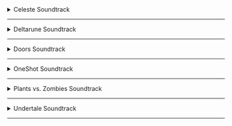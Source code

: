 <!-- files -->
<details>
<hr>
<summary>Celeste Soundtrack</summary>
<a class="link" href="Celeste Soundtrack/Celeste Original Soundtrack.png">Celeste Original Soundtrack.png</a><br>
<a class="link" href="Celeste Soundtrack/Prologue.mp3">Prologue.mp3</a><br>
<a class="link" href="Celeste Soundtrack/First Steps.mp3">First Steps.mp3</a><br>
<a class="link" href="Celeste Soundtrack/Resurrections.mp3">Resurrections.mp3</a><br>
<a class="link" href="Celeste Soundtrack/Awake.mp3">Awake.mp3</a><br>
<a class="link" href="Celeste Soundtrack/Postcard from Celeste Mountain.mp3">Postcard from Celeste Mountain.mp3</a><br>
<a class="link" href="Celeste Soundtrack/Checking In.mp3">Checking In.mp3</a><br>
<a class="link" href="Celeste Soundtrack/Spirit of Hospitality.mp3">Spirit of Hospitality.mp3</a><br>
<a class="link" href="Celeste Soundtrack/Scattered and Lost.mp3">Scattered and Lost.mp3</a><br>
<a class="link" href="Celeste Soundtrack/Golden.mp3">Golden.mp3</a><br>
<a class="link" href="Celeste Soundtrack/Anxiety.mp3">Anxiety.mp3</a><br>
<a class="link" href="Celeste Soundtrack/Quiet and Falling.mp3">Quiet and Falling.mp3</a><br>
<a class="link" href="Celeste Soundtrack/In the Mirror.mp3">In the Mirror.mp3</a><br>
<a class="link" href="Celeste Soundtrack/Madeline and Theo.mp3">Madeline and Theo.mp3</a><br>
<a class="link" href="Celeste Soundtrack/Starjump.mp3">Starjump.mp3</a><br>
<a class="link" href="Celeste Soundtrack/Reflection.mp3">Reflection.mp3</a><br>
<a class="link" href="Celeste Soundtrack/Confronting Myself.mp3">Confronting Myself.mp3</a><br>
<a class="link" href="Celeste Soundtrack/Little Goth.mp3">Little Goth.mp3</a><br>
<a class="link" href="Celeste Soundtrack/Reach for the Summit.mp3">Reach for the Summit.mp3</a><br>
<a class="link" href="Celeste Soundtrack/Exhale.mp3">Exhale.mp3</a><br>
<a class="link" href="Celeste Soundtrack/Heart of the Mountain.mp3">Heart of the Mountain.mp3</a><br>
<a class="link" href="Celeste Soundtrack/My Dearest Friends.mp3">My Dearest Friends.mp3</a><br>
</details><hr>
<details>
<hr>
<summary>Deltarune Soundtrack</summary>
<details>
<hr>
<summary>Chapter 1</summary>
<a class="link" href="Deltarune Soundtrack/Chapter 1/Deltarune Chapter 1 Soundtrack.png">Deltarune Chapter 1 Soundtrack.png</a><br>
<a class="link" href="Deltarune Soundtrack/Chapter 1/ANOTHER HIM.mp3">ANOTHER HIM.mp3</a><br>
<a class="link" href="Deltarune Soundtrack/Chapter 1/Beginning.mp3">Beginning.mp3</a><br>
<a class="link" href="Deltarune Soundtrack/Chapter 1/School.mp3">School.mp3</a><br>
<a class="link" href="Deltarune Soundtrack/Chapter 1/Susie.mp3">Susie.mp3</a><br>
<a class="link" href="Deltarune Soundtrack/Chapter 1/The Door.mp3">The Door.mp3</a><br>
<a class="link" href="Deltarune Soundtrack/Chapter 1/Cliffs.mp3">Cliffs.mp3</a><br>
<a class="link" href="Deltarune Soundtrack/Chapter 1/The Chase.mp3">The Chase.mp3</a><br>
<a class="link" href="Deltarune Soundtrack/Chapter 1/The Legend.mp3">The Legend.mp3</a><br>
<a class="link" href="Deltarune Soundtrack/Chapter 1/Lancer.mp3">Lancer.mp3</a><br>
<a class="link" href="Deltarune Soundtrack/Chapter 1/Rude Buster.mp3">Rude Buster.mp3</a><br>
<a class="link" href="Deltarune Soundtrack/Chapter 1/Empty Town.mp3">Empty Town.mp3</a><br>
<a class="link" href="Deltarune Soundtrack/Chapter 1/Weird Birds.mp3">Weird Birds.mp3</a><br>
<a class="link" href="Deltarune Soundtrack/Chapter 1/Field of Hopes and Dreams.mp3">Field of Hopes and Dreams.mp3</a><br>
<a class="link" href="Deltarune Soundtrack/Chapter 1/Fanfare (From Rose of Winter).mp3">Fanfare (From Rose of Winter).mp3</a><br>
<a class="link" href="Deltarune Soundtrack/Chapter 1/Lantern.mp3">Lantern.mp3</a><br>
<a class="link" href="Deltarune Soundtrack/Chapter 1/I'm Very Bad.mp3">I'm Very Bad.mp3</a><br>
<a class="link" href="Deltarune Soundtrack/Chapter 1/Checker Dance.mp3">Checker Dance.mp3</a><br>
<a class="link" href="Deltarune Soundtrack/Chapter 1/Quiet Autumn.mp3">Quiet Autumn.mp3</a><br>
<a class="link" href="Deltarune Soundtrack/Chapter 1/Scarlet Forest.mp3">Scarlet Forest.mp3</a><br>
<a class="link" href="Deltarune Soundtrack/Chapter 1/Thrash Machine.mp3">Thrash Machine.mp3</a><br>
<a class="link" href="Deltarune Soundtrack/Chapter 1/Vs. Lancer.mp3">Vs. Lancer.mp3</a><br>
<a class="link" href="Deltarune Soundtrack/Chapter 1/Basement.mp3">Basement.mp3</a><br>
<a class="link" href="Deltarune Soundtrack/Chapter 1/Imminent Death.mp3">Imminent Death.mp3</a><br>
<a class="link" href="Deltarune Soundtrack/Chapter 1/Vs. Susie.mp3">Vs. Susie.mp3</a><br>
<a class="link" href="Deltarune Soundtrack/Chapter 1/Card Castle.mp3">Card Castle.mp3</a><br>
<a class="link" href="Deltarune Soundtrack/Chapter 1/Rouxls Kaard.mp3">Rouxls Kaard.mp3</a><br>
<a class="link" href="Deltarune Soundtrack/Chapter 1/April 2012.mp3">April 2012.mp3</a><br>
<a class="link" href="Deltarune Soundtrack/Chapter 1/Hip Shop.mp3">Hip Shop.mp3</a><br>
<a class="link" href="Deltarune Soundtrack/Chapter 1/Gallery.mp3">Gallery.mp3</a><br>
<a class="link" href="Deltarune Soundtrack/Chapter 1/Chaos King.mp3">Chaos King.mp3</a><br>
<a class="link" href="Deltarune Soundtrack/Chapter 1/Darkness Falls.mp3">Darkness Falls.mp3</a><br>
<a class="link" href="Deltarune Soundtrack/Chapter 1/The Circus.mp3">The Circus.mp3</a><br>
<a class="link" href="Deltarune Soundtrack/Chapter 1/THE WORLD REVOLVING.mp3">THE WORLD REVOLVING.mp3</a><br>
<a class="link" href="Deltarune Soundtrack/Chapter 1/Friendship.mp3">Friendship.mp3</a><br>
<a class="link" href="Deltarune Soundtrack/Chapter 1/THE HOLY.mp3">THE HOLY.mp3</a><br>
<a class="link" href="Deltarune Soundtrack/Chapter 1/Your Power.mp3">Your Power.mp3</a><br>
<a class="link" href="Deltarune Soundtrack/Chapter 1/A Town Called Hometown.mp3">A Town Called Hometown.mp3</a><br>
<a class="link" href="Deltarune Soundtrack/Chapter 1/You Can Always Come Home.mp3">You Can Always Come Home.mp3</a><br>
<a class="link" href="Deltarune Soundtrack/Chapter 1/Don't Forget.mp3">Don't Forget.mp3</a><br>
<a class="link" href="Deltarune Soundtrack/Chapter 1/Before the Story.mp3">Before the Story.mp3</a><br>
<a class="link" href="Deltarune Soundtrack/Chapter 1/Dogcheck.mp3">Dogcheck.mp3</a><br>
</details><hr>
<details>
<hr>
<summary>Chapter 2</summary>
<a class="link" href="Deltarune Soundtrack/Chapter 2/Deltarune Chapter 2 Soundtrack.png">Deltarune Chapter 2 Soundtrack.png</a><br>
<a class="link" href="Deltarune Soundtrack/Chapter 2/Faint Glow.mp3">Faint Glow.mp3</a><br>
<a class="link" href="Deltarune Soundtrack/Chapter 2/Girl Next Door.mp3">Girl Next Door.mp3</a><br>
<a class="link" href="Deltarune Soundtrack/Chapter 2/My Castle Town.mp3">My Castle Town.mp3</a><br>
<a class="link" href="Deltarune Soundtrack/Chapter 2/Ohhhhohohoho!.mp3">Ohhhhohohoho!.mp3</a><br>
<a class="link" href="Deltarune Soundtrack/Chapter 2/Queen.mp3">Queen.mp3</a><br>
<a class="link" href="Deltarune Soundtrack/Chapter 2/A CYBER'S WORLD.mp3">A CYBER'S WORLD.mp3</a><br>
<a class="link" href="Deltarune Soundtrack/Chapter 2/A Simple Diversion.mp3">A Simple Diversion.mp3</a><br>
<a class="link" href="Deltarune Soundtrack/Chapter 2/Almost To The Guys!.mp3">Almost To The Guys!.mp3</a><br>
<a class="link" href="Deltarune Soundtrack/Chapter 2/Cool Beat.mp3">Cool Beat.mp3</a><br>
<a class="link" href="Deltarune Soundtrack/Chapter 2/When I Get Mad I Dance Like This.mp3">When I Get Mad I Dance Like This.mp3</a><br>
<a class="link" href="Deltarune Soundtrack/Chapter 2/Cyber Battle (Solo).mp3">Cyber Battle (Solo).mp3</a><br>
<a class="link" href="Deltarune Soundtrack/Chapter 2/When I Get Happy I Dance Like This.mp3">When I Get Happy I Dance Like This.mp3</a><br>
<a class="link" href="Deltarune Soundtrack/Chapter 2/Sound Studio.mp3">Sound Studio.mp3</a><br>
<a class="link" href="Deltarune Soundtrack/Chapter 2/Berdly.mp3">Berdly.mp3</a><br>
<a class="link" href="Deltarune Soundtrack/Chapter 2/Smart Race.mp3">Smart Race.mp3</a><br>
<a class="link" href="Deltarune Soundtrack/Chapter 2/Faint Courage (Game Over).mp3">Faint Courage (Game Over).mp3</a><br>
<a class="link" href="Deltarune Soundtrack/Chapter 2/WELCOME TO THE CITY.mp3">WELCOME TO THE CITY.mp3</a><br>
<a class="link" href="Deltarune Soundtrack/Chapter 2/Mini Studio.mp3">Mini Studio.mp3</a><br>
<a class="link" href="Deltarune Soundtrack/Chapter 2/Holiday Studio.mp3">Holiday Studio.mp3</a><br>
<a class="link" href="Deltarune Soundtrack/Chapter 2/Cool Mixtape.mp3">Cool Mixtape.mp3</a><br>
<a class="link" href="Deltarune Soundtrack/Chapter 2/HEY EVERY !.mp3">HEY EVERY !.mp3</a><br>
<a class="link" href="Deltarune Soundtrack/Chapter 2/Spamton.mp3">Spamton.mp3</a><br>
<a class="link" href="Deltarune Soundtrack/Chapter 2/NOW'S YOUR CHANCE TO BE A.mp3">NOW'S YOUR CHANCE TO BE A.mp3</a><br>
<a class="link" href="Deltarune Soundtrack/Chapter 2/Elegant Enterance.mp3">Elegant Enterance.mp3</a><br>
<a class="link" href="Deltarune Soundtrack/Chapter 2/Bluebird of Misfortune.mp3">Bluebird of Misfortune.mp3</a><br>
<a class="link" href="Deltarune Soundtrack/Chapter 2/Pandora Palace.mp3">Pandora Palace.mp3</a><br>
<a class="link" href="Deltarune Soundtrack/Chapter 2/KEYGEN.mp3">KEYGEN.mp3</a><br>
<a class="link" href="Deltarune Soundtrack/Chapter 2/Acid Tunnel of Love.mp3">Acid Tunnel of Love.mp3</a><br>
<a class="link" href="Deltarune Soundtrack/Chapter 2/It's Pronounced  Rules.mp3">It's Pronounced  Rules.mp3</a><br>
<a class="link" href="Deltarune Soundtrack/Chapter 2/Lost Girl.mp3">Lost Girl.mp3</a><br>
<a class="link" href="Deltarune Soundtrack/Chapter 2/Ferris Wheel.mp3">Ferris Wheel.mp3</a><br>
<a class="link" href="Deltarune Soundtrack/Chapter 2/Attack of the Killer Queen.mp3">Attack of the Killer Queen.mp3</a><br>
<a class="link" href="Deltarune Soundtrack/Chapter 2/Giga Size.mp3">Giga Size.mp3</a><br>
<a class="link" href="Deltarune Soundtrack/Chapter 2/Powers Combined.mp3">Powers Combined.mp3</a><br>
<a class="link" href="Deltarune Soundtrack/Chapter 2/Knock You Down !!.mp3">Knock You Down !!.mp3</a><br>
<a class="link" href="Deltarune Soundtrack/Chapter 2/The Dark Truth.mp3">The Dark Truth.mp3</a><br>
<a class="link" href="Deltarune Soundtrack/Chapter 2/Digital Roots.mp3">Digital Roots.mp3</a><br>
<a class="link" href="Deltarune Soundtrack/Chapter 2/Deal Gone Wrong.mp3">Deal Gone Wrong.mp3</a><br>
<a class="link" href="Deltarune Soundtrack/Chapter 2/BIG SHOT.mp3">BIG SHOT.mp3</a><br>
<a class="link" href="Deltarune Soundtrack/Chapter 2/A Real Boy!.mp3">A Real Boy!.mp3</a><br>
<a class="link" href="Deltarune Soundtrack/Chapter 2/Dialtone.mp3">Dialtone.mp3</a><br>
<a class="link" href="Deltarune Soundtrack/Chapter 2/sans..mp3">sans..mp3</a><br>
<a class="link" href="Deltarune Soundtrack/Chapter 2/Chill Jailbreak Alarm to Study And Relax To.mp3">Chill Jailbreak Alarm to Study And Relax To.mp3</a><br>
<a class="link" href="Deltarune Soundtrack/Chapter 2/You Can Always Come Home.mp3">You Can Always Come Home.mp3</a><br>
<a class="link" href="Deltarune Soundtrack/Chapter 2/Until Next Time.mp3">Until Next Time.mp3</a><br>
<a class="link" href="Deltarune Soundtrack/Chapter 2/A-pplause for Berdly.mp3">A-pplause for Berdly.mp3</a><br>
<a class="link" href="Deltarune Soundtrack/Chapter 2/Berdly Battle (Really Tense Heartbeat Momento Version).mp3">Berdly Battle (Really Tense Heartbeat Momento Version).mp3</a><br>
<a class="link" href="Deltarune Soundtrack/Chapter 2/Cyber Battle.mp3">Cyber Battle.mp3</a><br>
<a class="link" href="Deltarune Soundtrack/Chapter 2/Determination.mp3">Determination.mp3</a><br>
<a class="link" href="Deltarune Soundtrack/Chapter 2/WELCOME TO THE CITY (Alt).mp3">WELCOME TO THE CITY (Alt).mp3</a><br>
</details><hr>
</details><hr>
<details>
<hr>
<summary>Doors Soundtrack</summary>
<details>
<hr>
<summary>Volume 1</summary>
<a class="link" href="Doors Soundtrack/Volume 1/Doors (Original Game Soundtrack), Vol. 1.png">Doors (Original Game Soundtrack), Vol. 1.png</a><br>
<a class="link" href="Doors Soundtrack/Volume 1/Dawn Of The Doors.mp3">Dawn Of The Doors.mp3</a><br>
<a class="link" href="Doors Soundtrack/Volume 1/Elevator Jam.mp3">Elevator Jam.mp3</a><br>
<a class="link" href="Doors Soundtrack/Volume 1/Guiding Light.mp3">Guiding Light.mp3</a><br>
<a class="link" href="Doors Soundtrack/Volume 1/Here I Come.mp3">Here I Come.mp3</a><br>
<a class="link" href="Doors Soundtrack/Volume 1/Unhinged.mp3">Unhinged.mp3</a><br>
</details><hr>
<details>
<hr>
<summary>Volume 2</summary>
<a class="link" href="Doors Soundtrack/Volume 2/Doors (Original Game Soundtrack), Vol. 2.png">Doors (Original Game Soundtrack), Vol. 2.png</a><br>
<a class="link" href="Doors Soundtrack/Volume 2/Trailer Theme Remix.mp3">Trailer Theme Remix.mp3</a><br>
<a class="link" href="Doors Soundtrack/Volume 2/Elevator Jam Remix.mp3">Elevator Jam Remix.mp3</a><br>
<a class="link" href="Doors Soundtrack/Volume 2/Curious Light.mp3">Curious Light.mp3</a><br>
<a class="link" href="Doors Soundtrack/Volume 2/Jeff's Jingle.mp3">Jeff's Jingle.mp3</a><br>
<a class="link" href="Doors Soundtrack/Volume 2/Unhinged II.mp3">Unhinged II.mp3</a><br>
<a class="link" href="Doors Soundtrack/Volume 2/Elevator Jammed.mp3">Elevator Jammed.mp3</a><br>
</details><hr>
</details><hr>
<details>
<hr>
<summary>OneShot Soundtrack</summary>
<details>
<hr>
<summary>Solstice</summary>
<a class="link" href="OneShot Soundtrack/Solstice/Happily Ever After.jpg">Happily Ever After.jpg</a><br>
<a class="link" href="OneShot Soundtrack/Solstice/OneShot Solstice Soundtrack.png">OneShot Solstice Soundtrack.png</a><br>
<a class="link" href="OneShot Soundtrack/Solstice/Aviator.flac">Aviator.flac</a><br>
<a class="link" href="OneShot Soundtrack/Solstice/Collapse.flac">Collapse.flac</a><br>
<a class="link" href="OneShot Soundtrack/Solstice/Deep Mines.flac">Deep Mines.flac</a><br>
<a class="link" href="OneShot Soundtrack/Solstice/Eleventh hour.flac">Eleventh hour.flac</a><br>
<a class="link" href="OneShot Soundtrack/Solstice/Encounter.flac">Encounter.flac</a><br>
<a class="link" href="OneShot Soundtrack/Solstice/Epilogue.flac">Epilogue.flac</a><br>
<a class="link" href="OneShot Soundtrack/Solstice/First Flight.flac">First Flight.flac</a><br>
<a class="link" href="OneShot Soundtrack/Solstice/Ghost in the Machine.flac">Ghost in the Machine.flac</a><br>
<a class="link" href="OneShot Soundtrack/Solstice/Happily Ever After.flac">Happily Ever After.flac</a><br>
<a class="link" href="OneShot Soundtrack/Solstice/Homesick.flac">Homesick.flac</a><br>
<a class="link" href="OneShot Soundtrack/Solstice/In Memory.flac">In Memory.flac</a><br>
<a class="link" href="OneShot Soundtrack/Solstice/Inventory.flac">Inventory.flac</a><br>
<a class="link" href="OneShot Soundtrack/Solstice/Navigate (extended).flac">Navigate (extended).flac</a><br>
<a class="link" href="OneShot Soundtrack/Solstice/Niko's Theme.flac">Niko's Theme.flac</a><br>
<a class="link" href="OneShot Soundtrack/Solstice/Out of Protocol.flac">Out of Protocol.flac</a><br>
<a class="link" href="OneShot Soundtrack/Solstice/Panic.flac">Panic.flac</a><br>
<a class="link" href="OneShot Soundtrack/Solstice/Prelude.flac">Prelude.flac</a><br>
<a class="link" href="OneShot Soundtrack/Solstice/Rue.flac">Rue.flac</a><br>
<a class="link" href="OneShot Soundtrack/Solstice/Simpler Secrets.flac">Simpler Secrets.flac</a><br>
<a class="link" href="OneShot Soundtrack/Solstice/Solstice.flac">Solstice.flac</a><br>
<a class="link" href="OneShot Soundtrack/Solstice/Sonder (extended).flac">Sonder (extended).flac</a><br>
<a class="link" href="OneShot Soundtrack/Solstice/Sunrise.flac">Sunrise.flac</a><br>
<a class="link" href="OneShot Soundtrack/Solstice/The Author.flac">The Author.flac</a><br>
<a class="link" href="OneShot Soundtrack/Solstice/The FIrst Universe.flac">The FIrst Universe.flac</a><br>
<a class="link" href="OneShot Soundtrack/Solstice/The Simulation.flac">The Simulation.flac</a><br>
<a class="link" href="OneShot Soundtrack/Solstice/The World Machine.flac">The World Machine.flac</a><br>
<a class="link" href="OneShot Soundtrack/Solstice/Vestige.flac">Vestige.flac</a><br>
</details><hr>
<a class="link" href="OneShot Soundtrack/IT'S TIME TO FIGHT CRIME.jpg">IT'S TIME TO FIGHT CRIME.jpg</a><br>
<a class="link" href="OneShot Soundtrack/OneShot Soundtrack.png">OneShot Soundtrack.png</a><br>
<a class="link" href="OneShot Soundtrack/Ram.jpg">Ram.jpg</a><br>
<a class="link" href="OneShot Soundtrack/A God's Machine.flac">A God's Machine.flac</a><br>
<a class="link" href="OneShot Soundtrack/Abandoned Factory.flac">Abandoned Factory.flac</a><br>
<a class="link" href="OneShot Soundtrack/Alula.flac">Alula.flac</a><br>
<a class="link" href="OneShot Soundtrack/Children of the Ruins.flac">Children of the Ruins.flac</a><br>
<a class="link" href="OneShot Soundtrack/Countdown.flac">Countdown.flac</a><br>
<a class="link" href="OneShot Soundtrack/Dark Stairwell.flac">Dark Stairwell.flac</a><br>
<a class="link" href="OneShot Soundtrack/Distant water.flac">Distant water.flac</a><br>
<a class="link" href="OneShot Soundtrack/Distant.flac">Distant.flac</a><br>
<a class="link" href="OneShot Soundtrack/Factory.flac">Factory.flac</a><br>
<a class="link" href="OneShot Soundtrack/Flooded Ruins.flac">Flooded Ruins.flac</a><br>
<a class="link" href="OneShot Soundtrack/Geothermal.flac">Geothermal.flac</a><br>
<a class="link" href="OneShot Soundtrack/I'm Here.flac">I'm Here.flac</a><br>
<a class="link" href="OneShot Soundtrack/IT'S TIME TO FIGHT CRIME.flac">IT'S TIME TO FIGHT CRIME.flac</a><br>
<a class="link" href="OneShot Soundtrack/Indoors.flac">Indoors.flac</a><br>
<a class="link" href="OneShot Soundtrack/Into The Light.flac">Into The Light.flac</a><br>
<a class="link" href="OneShot Soundtrack/Library Nap.flac">Library Nap.flac</a><br>
<a class="link" href="OneShot Soundtrack/Library Stroll.flac">Library Stroll.flac</a><br>
<a class="link" href="OneShot Soundtrack/My Burden Is Light.flac">My Burden Is Light.flac</a><br>
<a class="link" href="OneShot Soundtrack/Navigate.flac">Navigate.flac</a><br>
<a class="link" href="OneShot Soundtrack/Niko and the World Machine.flac">Niko and the World Machine.flac</a><br>
<a class="link" href="OneShot Soundtrack/On Little Cat Feet (ground).flac">On Little Cat Feet (ground).flac</a><br>
<a class="link" href="OneShot Soundtrack/On Little Cat Feet.flac">On Little Cat Feet.flac</a><br>
<a class="link" href="OneShot Soundtrack/OneShot Trailer.flac">OneShot Trailer.flac</a><br>
<a class="link" href="OneShot Soundtrack/Phosphor.flac">Phosphor.flac</a><br>
<a class="link" href="OneShot Soundtrack/Pretty Bad.flac">Pretty Bad.flac</a><br>
<a class="link" href="OneShot Soundtrack/Pretty nice day, huh....flac">Pretty nice day, huh....flac</a><br>
<a class="link" href="OneShot Soundtrack/Pretty.flac">Pretty.flac</a><br>
<a class="link" href="OneShot Soundtrack/Puzzle Solved.flac">Puzzle Solved.flac</a><br>
<a class="link" href="OneShot Soundtrack/Ram.flac">Ram.flac</a><br>
<a class="link" href="OneShot Soundtrack/Rowbot.flac">Rowbot.flac</a><br>
<a class="link" href="OneShot Soundtrack/Self Contained Universe (Reprise).flac">Self Contained Universe (Reprise).flac</a><br>
<a class="link" href="OneShot Soundtrack/Self Contained Universe.flac">Self Contained Universe.flac</a><br>
<a class="link" href="OneShot Soundtrack/Silverpoint.flac">Silverpoint.flac</a><br>
<a class="link" href="OneShot Soundtrack/Simple Secrets.flac">Simple Secrets.flac</a><br>
<a class="link" href="OneShot Soundtrack/Someplace I Know.flac">Someplace I Know.flac</a><br>
<a class="link" href="OneShot Soundtrack/Sonder.flac">Sonder.flac</a><br>
<a class="link" href="OneShot Soundtrack/Sun.flac">Sun.flac</a><br>
<a class="link" href="OneShot Soundtrack/Thanks For Everything.flac">Thanks For Everything.flac</a><br>
<a class="link" href="OneShot Soundtrack/The Prophecy.flac">The Prophecy.flac</a><br>
<a class="link" href="OneShot Soundtrack/The Tower.flac">The Tower.flac</a><br>
<a class="link" href="OneShot Soundtrack/To Dream.flac">To Dream.flac</a><br>
<a class="link" href="OneShot Soundtrack/To Sleep.flac">To Sleep.flac</a><br>
</details><hr>
<details>
<hr>
<summary>Plants vs. Zombies Soundtrack</summary>
<details>
<hr>
<summary>Normal-Horde Variants</summary>
<a class="link" href="Plants vs. Zombies Soundtrack/Normal-Horde Variants/Grasswalk (Horde).flac">Grasswalk (Horde).flac</a><br>
<a class="link" href="Plants vs. Zombies Soundtrack/Normal-Horde Variants/Grasswalk (Normal).flac">Grasswalk (Normal).flac</a><br>
<a class="link" href="Plants vs. Zombies Soundtrack/Normal-Horde Variants/Graze the Roof (Horde).flac">Graze the Roof (Horde).flac</a><br>
<a class="link" href="Plants vs. Zombies Soundtrack/Normal-Horde Variants/Graze the Roof (Normal).flac">Graze the Roof (Normal).flac</a><br>
<a class="link" href="Plants vs. Zombies Soundtrack/Normal-Horde Variants/Rigor Mormist (Horde).flac">Rigor Mormist (Horde).flac</a><br>
<a class="link" href="Plants vs. Zombies Soundtrack/Normal-Horde Variants/Rigor Mormist (Normal).flac">Rigor Mormist (Normal).flac</a><br>
<a class="link" href="Plants vs. Zombies Soundtrack/Normal-Horde Variants/Watery Graves (Horde).flac">Watery Graves (Horde).flac</a><br>
<a class="link" href="Plants vs. Zombies Soundtrack/Normal-Horde Variants/Watery Graves (Normal).flac">Watery Graves (Normal).flac</a><br>
</details><hr>
<a class="link" href="Plants vs. Zombies Soundtrack/Plants vs. Zombies Soundtrack.jpg">Plants vs. Zombies Soundtrack.jpg</a><br>
<a class="link" href="Plants vs. Zombies Soundtrack/Brainiac Maniac.flac">Brainiac Maniac.flac</a><br>
<a class="link" href="Plants vs. Zombies Soundtrack/Cerebrawl.flac">Cerebrawl.flac</a><br>
<a class="link" href="Plants vs. Zombies Soundtrack/Choose Your Seeds.flac">Choose Your Seeds.flac</a><br>
<a class="link" href="Plants vs. Zombies Soundtrack/Crazy Dave (Intro Theme).flac">Crazy Dave (Intro Theme).flac</a><br>
<a class="link" href="Plants vs. Zombies Soundtrack/Grasswalk.flac">Grasswalk.flac</a><br>
<a class="link" href="Plants vs. Zombies Soundtrack/Graze the Roof.flac">Graze the Roof.flac</a><br>
<a class="link" href="Plants vs. Zombies Soundtrack/Loonboon.flac">Loonboon.flac</a><br>
<a class="link" href="Plants vs. Zombies Soundtrack/Moongrains (Horde).flac">Moongrains (Horde).flac</a><br>
<a class="link" href="Plants vs. Zombies Soundtrack/Moongrains.flac">Moongrains.flac</a><br>
<a class="link" href="Plants vs. Zombies Soundtrack/Rigor Mormist.flac">Rigor Mormist.flac</a><br>
<a class="link" href="Plants vs. Zombies Soundtrack/Ultimate Battle.flac">Ultimate Battle.flac</a><br>
<a class="link" href="Plants vs. Zombies Soundtrack/Watery Graves.flac">Watery Graves.flac</a><br>
<a class="link" href="Plants vs. Zombies Soundtrack/Zen Garden.flac">Zen Garden.flac</a><br>
</details><hr>
<details>
<hr>
<summary>Undertale Soundtrack</summary>
<a class="link" href="Undertale Soundtrack/Undertale Soundtrack.png">Undertale Soundtrack.png</a><br>
<a class="link" href="Undertale Soundtrack/Once Upon A Time.mp3">Once Upon A Time.mp3</a><br>
<a class="link" href="Undertale Soundtrack/Start Menu.mp3">Start Menu.mp3</a><br>
<a class="link" href="Undertale Soundtrack/Your Best Friend.mp3">Your Best Friend.mp3</a><br>
<a class="link" href="Undertale Soundtrack/Fallen Down.mp3">Fallen Down.mp3</a><br>
<a class="link" href="Undertale Soundtrack/Ruins.mp3">Ruins.mp3</a><br>
<a class="link" href="Undertale Soundtrack/Uwa!! So Temperate♫.mp3">Uwa!! So Temperate♫.mp3</a><br>
<a class="link" href="Undertale Soundtrack/Anticipation.mp3">Anticipation.mp3</a><br>
<a class="link" href="Undertale Soundtrack/Unnecessary Tension.mp3">Unnecessary Tension.mp3</a><br>
<a class="link" href="Undertale Soundtrack/Enemy Approaching.mp3">Enemy Approaching.mp3</a><br>
<a class="link" href="Undertale Soundtrack/Ghost Fight.mp3">Ghost Fight.mp3</a><br>
<a class="link" href="Undertale Soundtrack/Determination.mp3">Determination.mp3</a><br>
<a class="link" href="Undertale Soundtrack/Home.mp3">Home.mp3</a><br>
<a class="link" href="Undertale Soundtrack/Home (Music Box).mp3">Home (Music Box).mp3</a><br>
<a class="link" href="Undertale Soundtrack/Heartache.mp3">Heartache.mp3</a><br>
<a class="link" href="Undertale Soundtrack/sans.mp3">sans.mp3</a><br>
<a class="link" href="Undertale Soundtrack/Nyeh Heh Heh!.mp3">Nyeh Heh Heh!.mp3</a><br>
<a class="link" href="Undertale Soundtrack/Snowy.mp3">Snowy.mp3</a><br>
<a class="link" href="Undertale Soundtrack/Uwa!! So Holiday♫.mp3">Uwa!! So Holiday♫.mp3</a><br>
<a class="link" href="Undertale Soundtrack/Dogbass.mp3">Dogbass.mp3</a><br>
<a class="link" href="Undertale Soundtrack/Mysterious Place.mp3">Mysterious Place.mp3</a><br>
<a class="link" href="Undertale Soundtrack/Dogsong.mp3">Dogsong.mp3</a><br>
<a class="link" href="Undertale Soundtrack/Snowdin Town.mp3">Snowdin Town.mp3</a><br>
<a class="link" href="Undertale Soundtrack/Shop.mp3">Shop.mp3</a><br>
<a class="link" href="Undertale Soundtrack/Bonetrousle.mp3">Bonetrousle.mp3</a><br>
<a class="link" href="Undertale Soundtrack/Dating Start!.mp3">Dating Start!.mp3</a><br>
<a class="link" href="Undertale Soundtrack/Dating Tense!.mp3">Dating Tense!.mp3</a><br>
<a class="link" href="Undertale Soundtrack/Dating Fight!.mp3">Dating Fight!.mp3</a><br>
<a class="link" href="Undertale Soundtrack/Premonition.mp3">Premonition.mp3</a><br>
<a class="link" href="Undertale Soundtrack/Danger Mystery.mp3">Danger Mystery.mp3</a><br>
<a class="link" href="Undertale Soundtrack/Undyne.mp3">Undyne.mp3</a><br>
<a class="link" href="Undertale Soundtrack/Waterfall.mp3">Waterfall.mp3</a><br>
<a class="link" href="Undertale Soundtrack/Run!.mp3">Run!.mp3</a><br>
<a class="link" href="Undertale Soundtrack/Quiet Water.mp3">Quiet Water.mp3</a><br>
<a class="link" href="Undertale Soundtrack/Memory.mp3">Memory.mp3</a><br>
<a class="link" href="Undertale Soundtrack/Bird That Carries You Over A Disproportionately Small Gap.mp3">Bird That Carries You Over A Disproportionately Small Gap.mp3</a><br>
<a class="link" href="Undertale Soundtrack/Dummy!.mp3">Dummy!.mp3</a><br>
<a class="link" href="Undertale Soundtrack/Pathetic House.mp3">Pathetic House.mp3</a><br>
<a class="link" href="Undertale Soundtrack/Spooktune.mp3">Spooktune.mp3</a><br>
<a class="link" href="Undertale Soundtrack/Spookwave.mp3">Spookwave.mp3</a><br>
<a class="link" href="Undertale Soundtrack/Ghouliday.mp3">Ghouliday.mp3</a><br>
<a class="link" href="Undertale Soundtrack/Chill.mp3">Chill.mp3</a><br>
<a class="link" href="Undertale Soundtrack/Thundersnail.mp3">Thundersnail.mp3</a><br>
<a class="link" href="Undertale Soundtrack/Temmie Village.mp3">Temmie Village.mp3</a><br>
<a class="link" href="Undertale Soundtrack/Tem Shop.mp3">Tem Shop.mp3</a><br>
<a class="link" href="Undertale Soundtrack/NGAHHH!!.mp3">NGAHHH!!.mp3</a><br>
<a class="link" href="Undertale Soundtrack/Spear of Justice.mp3">Spear of Justice.mp3</a><br>
<a class="link" href="Undertale Soundtrack/Ooo.mp3">Ooo.mp3</a><br>
<a class="link" href="Undertale Soundtrack/Alphys.mp3">Alphys.mp3</a><br>
<a class="link" href="Undertale Soundtrack/It's Showtime!.mp3">It's Showtime!.mp3</a><br>
<a class="link" href="Undertale Soundtrack/Metal Crusher.mp3">Metal Crusher.mp3</a><br>
<a class="link" href="Undertale Soundtrack/Another Medium.mp3">Another Medium.mp3</a><br>
<a class="link" href="Undertale Soundtrack/Uwa!! So HEATS!!♫.mp3">Uwa!! So HEATS!!♫.mp3</a><br>
<a class="link" href="Undertale Soundtrack/Stronger Monsters.mp3">Stronger Monsters.mp3</a><br>
<a class="link" href="Undertale Soundtrack/Hotel.mp3">Hotel.mp3</a><br>
<a class="link" href="Undertale Soundtrack/Can You Really Call This A Hotel, I Didn't Receive A Mint On My Pillow Or Anything.mp3">Can You Really Call This A Hotel, I Didn't Receive A Mint On My Pillow Or Anything.mp3</a><br>
<a class="link" href="Undertale Soundtrack/Confession.mp3">Confession.mp3</a><br>
<a class="link" href="Undertale Soundtrack/Live Report.mp3">Live Report.mp3</a><br>
<a class="link" href="Undertale Soundtrack/Death Report.mp3">Death Report.mp3</a><br>
<a class="link" href="Undertale Soundtrack/Spider Dance.mp3">Spider Dance.mp3</a><br>
<a class="link" href="Undertale Soundtrack/Wrong Enemy !-.mp3">Wrong Enemy !-.mp3</a><br>
<a class="link" href="Undertale Soundtrack/Oh! One True Love.mp3">Oh! One True Love.mp3</a><br>
<a class="link" href="Undertale Soundtrack/Oh! Dungeon.mp3">Oh! Dungeon.mp3</a><br>
<a class="link" href="Undertale Soundtrack/It's Raining Somewhere Else.mp3">It's Raining Somewhere Else.mp3</a><br>
<a class="link" href="Undertale Soundtrack/CORE Approach.mp3">CORE Approach.mp3</a><br>
<a class="link" href="Undertale Soundtrack/CORE.mp3">CORE.mp3</a><br>
<a class="link" href="Undertale Soundtrack/Last Episode!.mp3">Last Episode!.mp3</a><br>
<a class="link" href="Undertale Soundtrack/Oh My.mp3">Oh My.mp3</a><br>
<a class="link" href="Undertale Soundtrack/Death by Glamour.mp3">Death by Glamour.mp3</a><br>
<a class="link" href="Undertale Soundtrack/For the Fans.mp3">For the Fans.mp3</a><br>
<a class="link" href="Undertale Soundtrack/Long Elevator.mp3">Long Elevator.mp3</a><br>
<a class="link" href="Undertale Soundtrack/Undertale.mp3">Undertale.mp3</a><br>
<a class="link" href="Undertale Soundtrack/Song That Might Play When You Fight Sans.mp3">Song That Might Play When You Fight Sans.mp3</a><br>
<a class="link" href="Undertale Soundtrack/The Choice.mp3">The Choice.mp3</a><br>
<a class="link" href="Undertale Soundtrack/Small Shock.mp3">Small Shock.mp3</a><br>
<a class="link" href="Undertale Soundtrack/Barrier.mp3">Barrier.mp3</a><br>
<a class="link" href="Undertale Soundtrack/Bergentrückung.mp3">Bergentrückung.mp3</a><br>
<a class="link" href="Undertale Soundtrack/ASGORE.mp3">ASGORE.mp3</a><br>
<a class="link" href="Undertale Soundtrack/You Idiot.mp3">You Idiot.mp3</a><br>
<a class="link" href="Undertale Soundtrack/Your Best Nightmare.mp3">Your Best Nightmare.mp3</a><br>
<a class="link" href="Undertale Soundtrack/Finale.mp3">Finale.mp3</a><br>
<a class="link" href="Undertale Soundtrack/An Ending.mp3">An Ending.mp3</a><br>
<a class="link" href="Undertale Soundtrack/She's Playing Piano.mp3">She's Playing Piano.mp3</a><br>
<a class="link" href="Undertale Soundtrack/Here We Are.mp3">Here We Are.mp3</a><br>
<a class="link" href="Undertale Soundtrack/Amalgam.mp3">Amalgam.mp3</a><br>
<a class="link" href="Undertale Soundtrack/Fallen Down (Reprise).mp3">Fallen Down (Reprise).mp3</a><br>
<a class="link" href="Undertale Soundtrack/Don't Give Up.mp3">Don't Give Up.mp3</a><br>
<a class="link" href="Undertale Soundtrack/Hopes and Dreams.mp3">Hopes and Dreams.mp3</a><br>
<a class="link" href="Undertale Soundtrack/Burn in Despair!.mp3">Burn in Despair!.mp3</a><br>
<a class="link" href="Undertale Soundtrack/SAVE the World.mp3">SAVE the World.mp3</a><br>
<a class="link" href="Undertale Soundtrack/His Theme.mp3">His Theme.mp3</a><br>
<a class="link" href="Undertale Soundtrack/Final Power.mp3">Final Power.mp3</a><br>
<a class="link" href="Undertale Soundtrack/Reunited.mp3">Reunited.mp3</a><br>
<a class="link" href="Undertale Soundtrack/Menu (Full).mp3">Menu (Full).mp3</a><br>
<a class="link" href="Undertale Soundtrack/Respite.mp3">Respite.mp3</a><br>
<a class="link" href="Undertale Soundtrack/Bring It In, Guys!.mp3">Bring It In, Guys!.mp3</a><br>
<a class="link" href="Undertale Soundtrack/Last Goodbye.mp3">Last Goodbye.mp3</a><br>
<a class="link" href="Undertale Soundtrack/But the Earth Refused to Die.mp3">But the Earth Refused to Die.mp3</a><br>
<a class="link" href="Undertale Soundtrack/Battle Against a True Hero.mp3">Battle Against a True Hero.mp3</a><br>
<a class="link" href="Undertale Soundtrack/Power of -NEO-.mp3">Power of -NEO-.mp3</a><br>
<a class="link" href="Undertale Soundtrack/Megalovania.mp3">Megalovania.mp3</a><br>
<a class="link" href="Undertale Soundtrack/Good Night.mp3">Good Night.mp3</a><br>
</details><hr>
<!-- files-end -->
